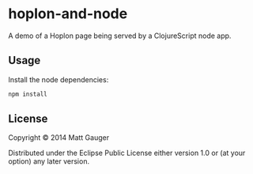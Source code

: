 # hoplon-and-node

A demo of a Hoplon page being served by a ClojureScript node app.

## Usage

Install the node dependencies:

```bash
npm install
```

## License

Copyright © 2014 Matt Gauger

Distributed under the Eclipse Public License either version 1.0 or (at
your option) any later version.
